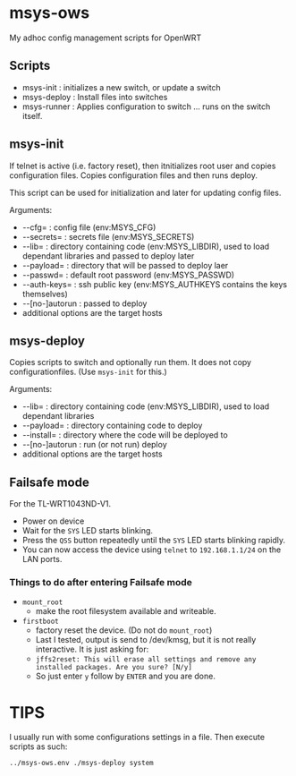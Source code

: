 # msys-ows

My adhoc config management scripts for OpenWRT

## Scripts

- msys-init : initializes a new switch, or update a switch
- msys-deploy : Install files into switches
- msys-runner : Applies configuration to switch ... runs on the switch
		itself.

## msys-init

If telnet is active (i.e. factory reset), then
itnitializes root user and copies configuration files.
Copies configuration files and then runs deploy.

This script can be used for initialization and later for
updating config files.

Arguments:

- --cfg=<file> : config file (env:MSYS_CFG)
- --secrets=<file> : secrets file (env:MSYS_SECRETS)
- --lib=<path> : directory containing code (env:MSYS_LIBDIR), used
    to load dependant libraries and passed to deploy later
- --payload=<path> : directory that will be passed to deploy laer
- --passwd=<random> : default root password (env:MSYS_PASSWD)
- --auth-keys=<file> : ssh public key (env:MSYS_AUTHKEYS contains
    the keys themselves)
- --[no-]autorun : passed to deploy
- additional options are the target hosts

## msys-deploy

Copies scripts to switch and optionally run them.  It does not
copy configurationfiles. (Use `msys-init` for this.)

Arguments:

- --lib=<path> : directory containing code (env:MSYS_LIBDIR), used
    to load dependant libraries
- --payload=<path> : directory containing code to deploy
- --install=<path> : directory where the code will be deployed to
- --[no-]autorun : run (or not run) deploy
- additional options are the target hosts

## Failsafe mode

For the TL-WRT1043ND-V1.

- Power on device
- Wait for the `SYS` LED starts blinking.
- Press the `QSS` button repeatedly until the `SYS` LED starts blinking rapidly.
- You can now access the device using `telnet` to `192.168.1.1/24` on the LAN ports.

### Things to do after entering Failsafe mode

- `mount_root`
  - make the root filesystem available and writeable.
- `firstboot`
  - factory reset the device. (Do not do `mount_root`)
  - Last I tested, output is send to /dev/kmsg, but it is not
    really interactive.  It is just asking for:
  - `jffs2reset: This will erase all settings and remove any installed packages. Are you sure? [N/y]`
  - So just enter `y` follow by `ENTER` and you are done.

# TIPS

I usually run with some configurations settings in a file.  Then
execute scripts as such:

```
../msys-ows.env ./msys-deploy system
```



